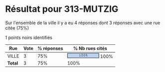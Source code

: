# Résultat pour 313-MUTZIG

Sur l'ensemble de la ville il y a eu 4 réponses dont 3 réponses avec une rue citée (75%)

1 points noirs identifiés

| Rue | Vote | % réponses | % Nb rues cités|
|-----|------|------------|----------------|
| VILLE | 3 | 75% | <img src="../../img/bar_100.gif" />&nbsp;100%|
| **Total** | 3 | 75% | 100%|
